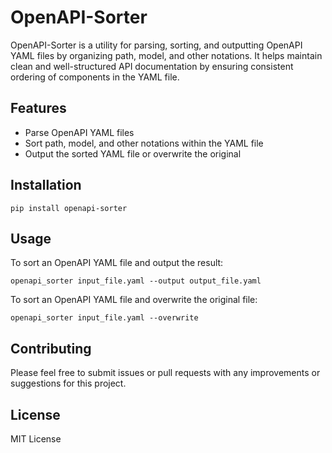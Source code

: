 # OpenAPI-Sorter

OpenAPI-Sorter is a utility for parsing, sorting, and outputting OpenAPI YAML files by organizing path, model, and other notations. It helps maintain clean and well-structured API documentation by ensuring consistent ordering of components in the YAML file.

## Features

- Parse OpenAPI YAML files
- Sort path, model, and other notations within the YAML file
- Output the sorted YAML file or overwrite the original

## Installation

```
pip install openapi-sorter
```

## Usage

To sort an OpenAPI YAML file and output the result:

```
openapi_sorter input_file.yaml --output output_file.yaml
```

To sort an OpenAPI YAML file and overwrite the original file:

```
openapi_sorter input_file.yaml --overwrite
```

## Contributing

Please feel free to submit issues or pull requests with any improvements or suggestions for this project.

## License

MIT License

